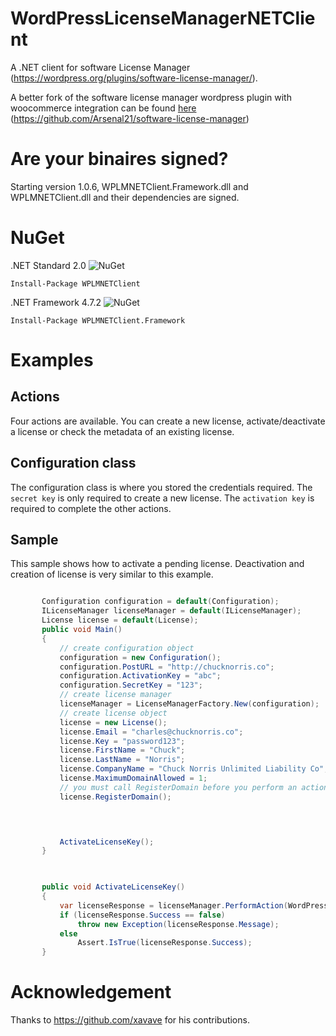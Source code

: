 


# WordPressLicenseManagerNETClient
A .NET client for  software License Manager (https://wordpress.org/plugins/software-license-manager/). 

A better fork of the software license manager wordpress plugin with woocommerce integration can be found [here](https://github.com/Arsenal21/software-license-manager) (https://github.com/Arsenal21/software-license-manager)

# Are your binaires signed?
 Starting version 1.0.6, WPLMNETClient.Framework.dll and WPLMNETClient.dll and their dependencies are signed.

# NuGet

.NET Standard 2.0 ![NuGet](https://img.shields.io/nuget/v/WPLMNETClient.svg) 

``` Install-Package WPLMNETClient ```

.NET Framework 4.7.2 ![NuGet](https://img.shields.io/nuget/v/WPLMNETClient.Framework.svg) 

``` Install-Package WPLMNETClient.Framework ```

 
# Examples

## Actions 
Four actions are available. You can create a new license, activate/deactivate a license or check the metadata of an existing license.

## Configuration class

The configuration class is where you stored the credentials required. The ``` secret key ``` is only required to create a new license. The ``` activation key ``` is required to complete the other actions.

## Sample

This sample shows how to activate a pending license. Deactivation and creation of license is very similar to this example.

 ```csharp 
 
        Configuration configuration = default(Configuration);
        ILicenseManager licenseManager = default(ILicenseManager);
        License license = default(License);
        public void Main()
        {
            // create configuration object
            configuration = new Configuration();
            configuration.PostURL = "http://chucknorris.co";
            configuration.ActivationKey = "abc";
            configuration.SecretKey = "123";
            // create license manager
            licenseManager = LicenseManagerFactory.New(configuration);
            // create license object 
            license = new License();
            license.Email = "charles@chucknorris.co";
            license.Key = "password123";
            license.FirstName = "Chuck";
            license.LastName = "Norris";
            license.CompanyName = "Chuck Norris Unlimited Liability Co";
            license.MaximumDomainAllowed = 1;
            // you must call RegisterDomain before you perform an action
            license.RegisterDomain();



        
            ActivateLicenseKey();
        }


        
        public void ActivateLicenseKey()
        {
            var licenseResponse = licenseManager.PerformAction(WordPressLicenseManagerNETClient.Consts.Action.Activate, license);
            if (licenseResponse.Success == false)
                throw new Exception(licenseResponse.Message);
            else
                Assert.IsTrue(licenseResponse.Success);
        }
 ```
 
 # Acknowledgement

Thanks to https://github.com/xavave for his contributions.

